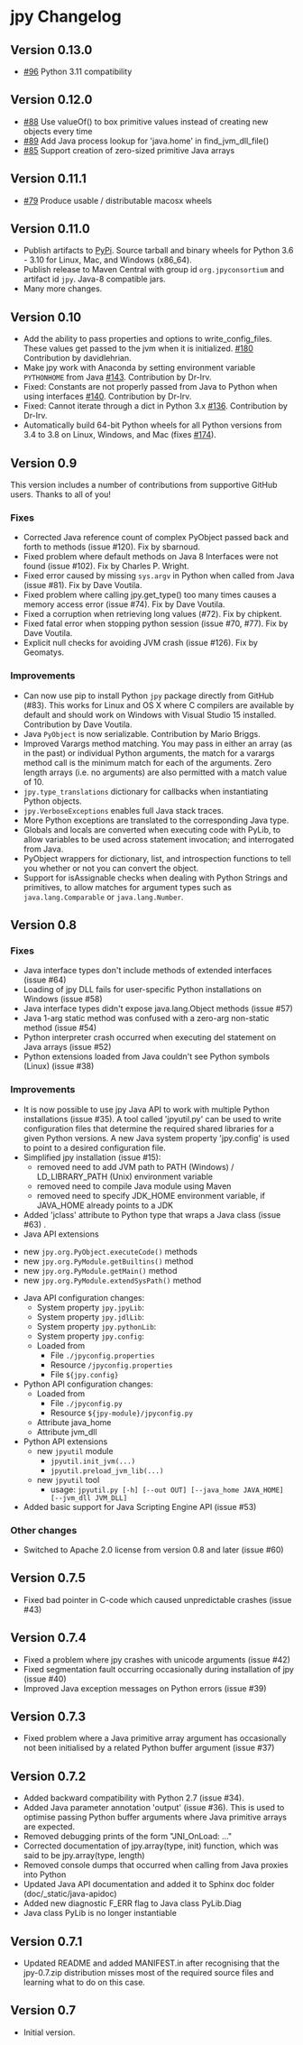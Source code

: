 # jpy Changelog

## Version 0.13.0
* [#96](https://github.com/jpy-consortium/jpy/pull/96) Python 3.11 compatibility

## Version 0.12.0
* [#88](https://github.com/jpy-consortium/jpy/pull/88) Use valueOf() to box primitive values instead of creating new objects every time
* [#89](https://github.com/jpy-consortium/jpy/pull/89) Add Java process lookup for 'java.home' in find_jvm_dll_file()
* [#85](https://github.com/jpy-consortium/jpy/pull/85) Support creation of zero-sized primitive Java arrays

## Version 0.11.1
* [#79](https://github.com/jpy-consortium/jpy/issues/79) Produce usable / distributable macosx wheels

## Version 0.11.0
* Publish artifacts to [PyPi](https://pypi.org/project/jpy/). Source tarball and binary wheels for Python 3.6 - 3.10 for Linux, Mac, and Windows (x86_64).
* Publish release to Maven Central with group id `org.jpyconsortium` and artifact id `jpy`. Java-8 compatible jars.
* Many more changes.

## Version 0.10

* Add the ability to pass properties and options to write_config_files. These values get passed 
  to the jvm when it is initialized.
  [#180](https://github.com/bcdev/jpy/pull/180#issue-513362903) Contribution by davidlehrian.
* Make jpy work with Anaconda by setting environment variable 
  `PYTHONHOME` from Java 
  [#143](https://github.com/bcdev/jpy/issues/143). Contribution by Dr-Irv.  
* Fixed: Constants are not properly passed from Java to Python when using interfaces 
  [#140](https://github.com/bcdev/jpy/issues/140). Contribution by Dr-Irv.
* Fixed: Cannot iterate through a dict in Python 3.x 
  [#136](https://github.com/bcdev/jpy/issues/136). Contribution by Dr-Irv.
* Automatically build 64-bit Python wheels for all Python versions from 3.4 to
  3.8 on Linux, Windows, and Mac (fixes
  [#174](https://github.com/bcdev/jpy/issues/174)). 

## Version 0.9

This version includes a number of contributions from supportive GitHub users. Thanks to all of you!

### Fixes

* Corrected Java reference count of complex PyObject passed back and forth to methods (issue #120). Fix by sbarnoud.
* Fixed problem where default methods on Java 8 Interfaces were not found (issue #102). Fix by Charles P. Wright.
* Fixed error caused by missing `sys.argv` in Python when called from Java (issue #81). Fix by Dave Voutila.
* Fixed problem where calling jpy.get_type() too many times causes a memory access error (issue #74). Fix by Dave Voutila.
* Fixed a corruption when retrieving long values (#72). Fix by chipkent.
* Fixed fatal error when stopping python session (issue #70, #77). Fix by Dave Voutila.
* Explicit null checks for avoiding JVM crash (issue #126). Fix by Geomatys.

### Improvements

* Can now use pip to install Python `jpy` package directly from GitHub (#83).
  This works for Linux and OS X where C compilers are available by default
  and should work on Windows with Visual Studio 15 installed.
  Contribution by Dave Voutila.
* Java `PyObject` is now serializable. Contribution by Mario Briggs.
* Improved Varargs method matching.  You may pass in either an array (as in the
  past) or individual Python arguments, the match for a varargs method call is
  the minimum match for each of the arguments. Zero length arrays (i.e. no
  arguments) are also permitted with a match value of 10.
* `jpy.type_translations` dictionary for callbacks when instantiating Python objects.
* `jpy.VerboseExceptions` enables full Java stack traces.
* More Python exceptions are translated to the corresponding Java type.
* Globals and locals are converted when executing code with PyLib, to allow variables to be
  used across statement invocation; and interrogated from Java.
* PyObject wrappers for dictionary, list, and introspection functions to tell
  you whether or not you can convert the object.
* Support for isAssignable checks when dealing with Python Strings and primitives, to allow
  matches for argument types such as `java.lang.Comparable` or `java.lang.Number`.

## Version 0.8

### Fixes

* Java interface types don't include methods of extended interfaces (issue #64)
* Loading of jpy DLL fails for user-specific Python installations on Windows (issue #58)
* Java interface types didn't expose java.lang.Object methods (issue #57)
* Java 1-arg static method was confused with a zero-arg non-static method (issue #54)
* Python interpreter crash occurred when executing del statement on Java arrays (issue #52)
* Python extensions loaded from Java couldn't see Python symbols (Linux) (issue #38)

### Improvements

* It is now possible to use jpy Java API to work with multiple Python installations (issue #35).
  A tool called 'jpyutil.py' can be used to write configuration files that determine the required shared libraries
  for a given Python versions.
  A new Java system property 'jpy.config' is used to point to a desired configuration file.
* Simplified jpy installation (issue #15):
  - removed need to add JVM path to PATH (Windows) / LD_LIBRARY_PATH (Unix) environment variable
  - removed need to compile Java module using Maven
  - removed need to specify JDK_HOME environment variable, if JAVA_HOME already points to a JDK
 * Added 'jclass' attribute to Python type that wraps a Java class (issue #63) .
 * Java API extensions
  - new `jpy.org.PyObject.executeCode()` methods
  - new `jpy.org.PyModule.getBuiltins()` method
  - new `jpy.org.PyModule.getMain()` method
  - new `jpy.org.PyModule.extendSysPath()` method
* Java API configuration changes:
  - System property `jpy.jpyLib`:
  - System property `jpy.jdlLib`:
  - System property `jpy.pythonLib`:
  - System property `jpy.config`:
  - Loaded from
    - File `./jpyconfig.properties`
    - Resource `/jpyconfig.properties`
    - File `${jpy.config}`
* Python API configuration changes:
  - Loaded from
    - File `./jpyconfig.py`
    - Resource `${jpy-module}/jpyconfig.py`
  - Attribute java_home
  - Attribute jvm_dll
* Python API extensions
  - new `jpyutil` module
    - `jpyutil.init_jvm(...)`
    - `jpyutil.preload_jvm_lib(...)`
  - new `jpyutil` tool
    - usage: `jpyutil.py [-h] [--out OUT] [--java_home JAVA_HOME] [--jvm_dll JVM_DLL]`
* Added basic support for Java Scripting Engine API (issue #53)

### Other changes

* Switched to Apache 2.0 license from version 0.8 and later (issue #60)

## Version 0.7.5

* Fixed bad pointer in C-code which caused unpredictable crashes (issue #43)

## Version 0.7.4

* Fixed a problem where jpy crashes with unicode arguments (issue #42)
* Fixed segmentation fault occurring occasionally during installation of jpy (issue #40)
* Improved Java exception messages on Python errors (issue #39)

## Version 0.7.3

* Fixed problem where a Java primitive array argument has occasionally not been initialised by a
  related Python buffer argument (issue #37)

## Version 0.7.2

* Added backward compatibility with Python 2.7 (issue #34).
* Added Java parameter annotation 'output' (issue #36).
  This is used to optimise passing Python buffer arguments where Java primitive arrays are expected.
* Removed debugging prints of the form "JNI_OnLoad: ..."
* Corrected documentation of jpy.array(type, init) function, which was said to be jpy.array(type, length)
* Removed console dumps that occurred when calling from Java proxies into Python
* Updated Java API documentation and added it to Sphinx doc folder (doc/_static/java-apidoc)
* Added new diagnostic F_ERR flag to Java class PyLib.Diag
* Java class PyLib is no longer instantiable

## Version 0.7.1

* Updated README and added MANIFEST.in after recognising that the jpy-0.7.zip distribution misses most of the
  required source files and learning what to do on this case.

## Version 0.7

* Initial version.
